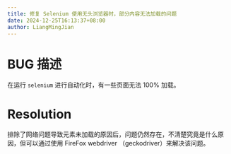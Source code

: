 ```yaml
---
title: 修复 Selenium 使用无头浏览器时，部分内容无法加载的问题
date: 2024-12-25T16:13:37+08:00
author: LiangMingJian
---
```


# BUG 描述

在运行 `selenium` 进行自动化时，有一些页面无法 100% 加载。

# Resolution

排除了网络问题导致元素未加载的原因后，问题仍然存在，不清楚究竟是什么原因，但可以通过使用 FireFox webdriver （geckodriver）来解决该问题。
